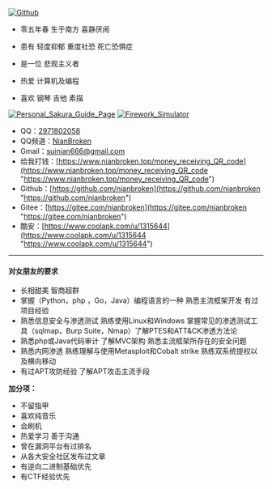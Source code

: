 [![Github](https://github-readme-stats.vercel.app/api?username=NianBroken)](https://github.com/NianBroken)

- 零五年春 生于南方 喜静厌闹

- 患有 轻度抑郁 重度社恐 死亡恐惧症

- 是一位 悲观主义者

- 热爱 计算机及编程

- 喜欢 钢琴 吉他 素描

[![Personal_Sakura_Guide_Page](https://github-readme-stats.vercel.app/api/pin/?username=NianBroken&repo=Personal_Sakura_Guide_Page)](https://github.com/NianBroken/Personal_Sakura_Guide_Page)
[![Firework_Simulator](https://github-readme-stats.vercel.app/api/pin/?username=NianBroken&repo=Firework_Simulator)](https://github.com/NianBroken/Firework_Simulator)

- QQ：[2971802058](http://wpa.qq.com/msgrd?v=3&uin=2971802058&site=qq&menu=yes "2971802058")
- QQ频道：[NianBroken](https://qun.qq.com/qqweb/qunpro/share?_wv=3&_wwv=128&inviteCode=lMckI&from=246610&biz=ka "NianBroken")
- Gmail：[suinian666@gmail.com](mailto:suinian666@gmail.com "suinian666@gmail.com")
- 给我打钱：[https://www.nianbroken.top/money_receiving_QR_code](https://www.nianbroken.top/money_receiving_QR_code "https://www.nianbroken.top/money_receiving_QR_code")
- Github：[https://github.com/nianbroken](https://github.com/nianbroken "https://github.com/nianbroken")
- Gitee：[https://gitee.com/nianbroken](https://gitee.com/nianbroken "https://gitee.com/nianbroken")
- 酷安：[https://www.coolapk.com/u/1315644](https://www.coolapk.com/u/1315644 "https://www.coolapk.com/u/1315644")

------------

#### 对女朋友的要求

- 长相甜美 智商超群
- 掌握（Python，php ，Go，Java）编程语言的一种 熟悉主流框架开发 有过项目经验
- 熟悉信息安全与渗透测试 熟练使用Linux和Windows 掌握常见的渗透测试工具（sqlmap，Burp Suite，Nmap）了解PTES和ATT&CK渗透方法论
- 熟悉php或Java代码审计 了解MVC架构 熟悉主流框架所存在的安全问题
- 熟悉内网渗透 熟练理解与使用Metasploit和Cobalt strike 熟练双系统提权以及横向移动
- 有过APT攻防经验 了解APT攻击主流手段

**加分项：**

- 不留指甲
- 喜欢纯音乐
- 会刷机
- 热爱学习 善于沟通
- 曾在漏洞平台有过排名
- 从各大安全社区发布过文章
- 有逆向二进制基础优先
- 有CTF经验优先

